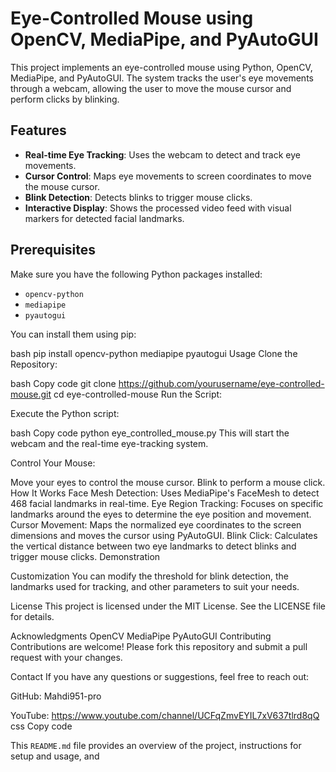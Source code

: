 # Eye-Controlled Mouse using OpenCV, MediaPipe, and PyAutoGUI

This project implements an eye-controlled mouse using Python, OpenCV, MediaPipe, and PyAutoGUI. The system tracks the user's eye movements through a webcam, allowing the user to move the mouse cursor and perform clicks by blinking.

## Features

- **Real-time Eye Tracking**: Uses the webcam to detect and track eye movements.
- **Cursor Control**: Maps eye movements to screen coordinates to move the mouse cursor.
- **Blink Detection**: Detects blinks to trigger mouse clicks.
- **Interactive Display**: Shows the processed video feed with visual markers for detected facial landmarks.

## Prerequisites

Make sure you have the following Python packages installed:

- `opencv-python`
- `mediapipe`
- `pyautogui`

You can install them using pip:

bash
pip install opencv-python mediapipe pyautogui
Usage
Clone the Repository:

bash
Copy code
git clone https://github.com/yourusername/eye-controlled-mouse.git
cd eye-controlled-mouse
Run the Script:

Execute the Python script:

bash
Copy code
python eye_controlled_mouse.py
This will start the webcam and the real-time eye-tracking system.

Control Your Mouse:

Move your eyes to control the mouse cursor.
Blink to perform a mouse click.
How It Works
Face Mesh Detection: Uses MediaPipe's FaceMesh to detect 468 facial landmarks in real-time.
Eye Region Tracking: Focuses on specific landmarks around the eyes to determine the eye position and movement.
Cursor Movement: Maps the normalized eye coordinates to the screen dimensions and moves the cursor using PyAutoGUI.
Blink Click: Calculates the vertical distance between two eye landmarks to detect blinks and trigger mouse clicks.
Demonstration

Customization
You can modify the threshold for blink detection, the landmarks used for tracking, and other parameters to suit your needs.

License
This project is licensed under the MIT License. See the LICENSE file for details.

Acknowledgments
OpenCV
MediaPipe
PyAutoGUI
Contributing
Contributions are welcome! Please fork this repository and submit a pull request with your changes.

Contact
If you have any questions or suggestions, feel free to reach out:

GitHub: Mahdi951-pro


YouTube: https://www.youtube.com/channel/UCFqZmvEYIL7xV637tlrd8qQ
css
Copy code

This `README.md` file provides an overview of the project, instructions for setup and usage, and 
